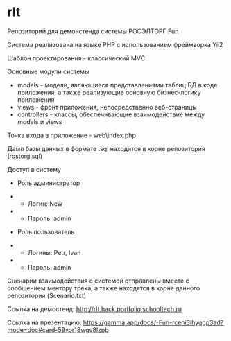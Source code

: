 # rlt
Репозиторий для демонстенда системы РОСЭЛТОРГ Fun

Система реализована на языке PHP с использованием фреймворка Yii2

Шаблон проектирования - классический MVC

Основные модули системы
- models - модели, являющиеся представлениями таблиц БД в коде приложения, а также реализующие основную бизнес-логику приложения
- views - фронт приложения, непосредственно веб-страницы
- controllers - классы, обеспечивающие взаимодействие между models и views

Точка входа в приложение - web\index.php

Дамп базы данных в формате .sql находится в корне репозитория (rostorg.sql)

Доступ в систему
- Роль администратор
- - Логин: New
- - Пароль: admin


- Роль пользователь
- - Логины: Petr, Ivan
- - Пароль: admin

Сценарии взаимодействия с системой отправлены вместе с сообщением ментору трека, а также находятся в корне данного репозитория (Scenario.txt)

Ссылка на демостенд: http://rlt.hack.portfolio.schooltech.ru

Ссылка на презентацию: https://gamma.app/docs/-Fun-rceni3lhyggp3ad?mode=doc#card-59vor18wgv8lzpb
